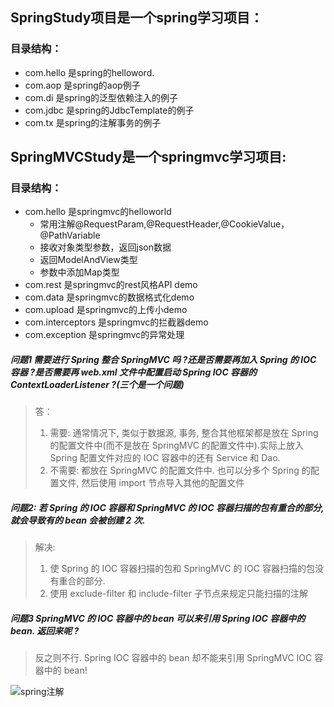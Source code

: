 ## SpringStudy项目是一个spring学习项目：
### 目录结构：
* com.hello 是spring的helloword.
* com.aop   是spring的aop例子
* com.di    是spring的泛型依赖注入的例子
* com.jdbc  是spring的JdbcTemplate的例子
* com.tx    是spring的注解事务的例子

## SpringMVCStudy是一个springmvc学习项目:
### 目录结构：
* com.hello 是springmvc的helloworld
  * 常用注解@RequestParam,@RequestHeader,@CookieValue，@PathVariable
  * 接收对象类型参数，返回json数据
  * 返回ModelAndView类型
  * 参数中添加Map类型
* com.rest 是springmvc的rest风格API demo
* com.data 是springmvc的数据格式化demo
* com.upload 是springmvc的上传小demo
* com.interceptors 是springmvc的拦截器demo
* com.exception 是springmvc的异常处理

##### 问题1 需要进行 Spring 整合 SpringMVC 吗 ?还是否需要再加入 Spring 的 IOC 容器 ?是否需要再 web.xml 文件中配置启动 Spring IOC 容器的 ContextLoaderListener ?(三个是一个问题)
>答：
>1. 需要: 通常情况下, 类似于数据源, 事务, 整合其他框架都是放在 Spring 的配置文件中(而不是放在 SpringMVC 的配置文件中).实际上放入 Spring 配置文件对应的 IOC 容器中的还有 Service 和 Dao. 
>2. 不需要: 都放在 SpringMVC 的配置文件中. 也可以分多个 Spring 的配置文件, 然后使用 import 节点导入其他的配置文件

##### 问题2: 若 Spring 的 IOC 容器和 SpringMVC 的 IOC 容器扫描的包有重合的部分, 就会导致有的 bean 会被创建 2 次.
>解决:
>1. 使 Spring 的 IOC 容器扫描的包和 SpringMVC 的 IOC 容器扫描的包没有重合的部分. 
>2. 使用 exclude-filter 和 include-filter 子节点来规定只能扫描的注解

##### 问题3 SpringMVC 的 IOC 容器中的 bean 可以来引用 Spring IOC 容器中的 bean. 返回来呢 ? 
>反之则不行. Spring IOC 容器中的 bean 却不能来引用 SpringMVC IOC 容器中的 bean!



![spring注解](
https://github.com/wutao-boy/study-spring-demo/blob/master/%E8%B5%84%E6%96%99/Spring%E6%B3%A8%E8%A7%A3%E9%A9%B1%E5%8A%A8%E5%BC%80%E5%8F%91.PNG
)
